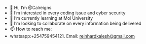 - 👋 Hi, I’m @Calreigns
- 👀 I’m interested in every coding issue and cyber security
- 🌱 I’m currently learning at Moi University
- 💞️ I’m looking to collaborate on every information being delivered
- 📫 How to reach me: 
- whatsapp:+254759454121. Email: reinhardkalesh@gmail.com

<!---
Calreigns/Calreigns is a ✨ special ✨ repository because its `README.md` (this file) appears on your GitHub profile.
You can click the Preview link to take a look at your changes.
--->
